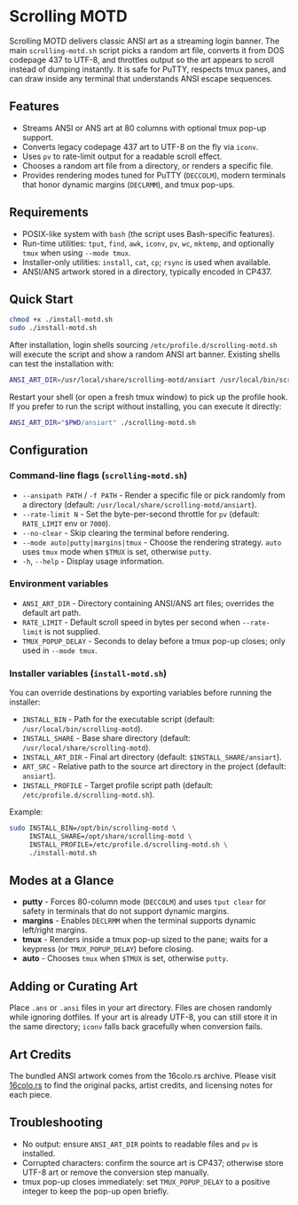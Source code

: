 # Scrolling MOTD

Scrolling MOTD delivers classic ANSI art as a streaming login banner. The main `scrolling-motd.sh` script picks a random art file, converts it from DOS codepage 437 to UTF-8, and throttles output so the art appears to scroll instead of dumping instantly. It is safe for PuTTY, respects tmux panes, and can draw inside any terminal that understands ANSI escape sequences.

## Features
- Streams ANSI or ANS art at 80 columns with optional tmux pop-up support.
- Converts legacy codepage 437 art to UTF-8 on the fly via `iconv`.
- Uses `pv` to rate-limit output for a readable scroll effect.
- Chooses a random art file from a directory, or renders a specific file.
- Provides rendering modes tuned for PuTTY (`DECCOLM`), modern terminals that honor dynamic margins (`DECLRMM`), and tmux pop-ups.

## Requirements
- POSIX-like system with `bash` (the script uses Bash-specific features).
- Run-time utilities: `tput`, `find`, `awk`, `iconv`, `pv`, `wc`, `mktemp`, and optionally `tmux` when using `--mode tmux`.
- Installer-only utilities: `install`, `cat`, `cp`; `rsync` is used when available.
- ANSI/ANS artwork stored in a directory, typically encoded in CP437.

## Quick Start
```bash
chmod +x ./install-motd.sh
sudo ./install-motd.sh
```

After installation, login shells sourcing `/etc/profile.d/scrolling-motd.sh` will execute the script and show a random ANSI art banner. Existing shells can test the installation with:

```bash
ANSI_ART_DIR=/usr/local/share/scrolling-motd/ansiart /usr/local/bin/scrolling-motd
```

Restart your shell (or open a fresh tmux window) to pick up the profile hook. If you prefer to run the script without installing, you can execute it directly:

```bash
ANSI_ART_DIR="$PWD/ansiart" ./scrolling-motd.sh
```

## Configuration

### Command-line flags (`scrolling-motd.sh`)
- `--ansipath PATH` / `-f PATH` - Render a specific file or pick randomly from a directory (default: `/usr/local/share/scrolling-motd/ansiart`).
- `--rate-limit N` - Set the byte-per-second throttle for `pv` (default: `RATE_LIMIT` env or `7000`).
- `--no-clear` - Skip clearing the terminal before rendering.
- `--mode auto|putty|margins|tmux` - Choose the rendering strategy. `auto` uses `tmux` mode when `$TMUX` is set, otherwise `putty`.
- `-h`, `--help` - Display usage information.

### Environment variables
- `ANSI_ART_DIR` - Directory containing ANSI/ANS art files; overrides the default art path.
- `RATE_LIMIT` - Default scroll speed in bytes per second when `--rate-limit` is not supplied.
- `TMUX_POPUP_DELAY` - Seconds to delay before a tmux pop-up closes; only used in `--mode tmux`.

### Installer variables (`install-motd.sh`)
You can override destinations by exporting variables before running the installer:

- `INSTALL_BIN` - Path for the executable script (default: `/usr/local/bin/scrolling-motd`).
- `INSTALL_SHARE` - Base share directory (default: `/usr/local/share/scrolling-motd`).
- `INSTALL_ART_DIR` - Final art directory (default: `$INSTALL_SHARE/ansiart`).
- `ART_SRC` - Relative path to the source art directory in the project (default: `ansiart`).
- `INSTALL_PROFILE` - Target profile script path (default: `/etc/profile.d/scrolling-motd.sh`).

Example:
```bash
sudo INSTALL_BIN=/opt/bin/scrolling-motd \
     INSTALL_SHARE=/opt/share/scrolling-motd \
     INSTALL_PROFILE=/etc/profile.d/scrolling-motd.sh \
     ./install-motd.sh
```

## Modes at a Glance
- **putty** - Forces 80-column mode (`DECCOLM`) and uses `tput clear` for safety in terminals that do not support dynamic margins.
- **margins** - Enables `DECLRMM` when the terminal supports dynamic left/right margins.
- **tmux** - Renders inside a tmux pop-up sized to the pane; waits for a keypress (or `TMUX_POPUP_DELAY`) before closing.
- **auto** - Chooses `tmux` when `$TMUX` is set, otherwise `putty`.

## Adding or Curating Art
Place `.ans` or `.ansi` files in your art directory. Files are chosen randomly while ignoring dotfiles. If your art is already UTF-8, you can still store it in the same directory; `iconv` falls back gracefully when conversion fails.

## Art Credits
The bundled ANSI artwork comes from the 16colo.rs archive. Please visit [16colo.rs](https://16colo.rs/) to find the original packs, artist credits, and licensing notes for each piece.

## Troubleshooting
- No output: ensure `ANSI_ART_DIR` points to readable files and `pv` is installed.
- Corrupted characters: confirm the source art is CP437; otherwise store UTF-8 art or remove the conversion step manually.
- tmux pop-up closes immediately: set `TMUX_POPUP_DELAY` to a positive integer to keep the pop-up open briefly.
